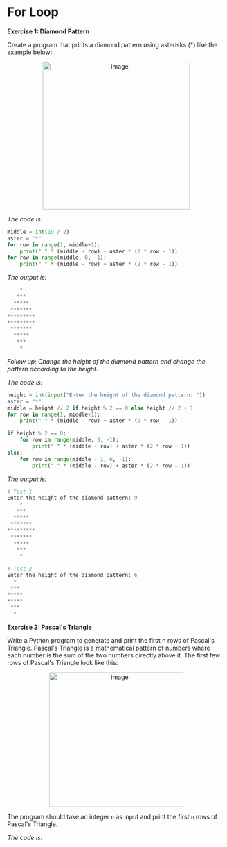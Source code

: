# For Loop

**Exercise 1: Diamond Pattern**

Create a program that prints a diamond pattern using asterisks (*) like the example below:

<div align=center>
<img width="340" alt="image" src="https://github.com/ShiyuFan0820/CSLearningNote/assets/149340606/d00ef7cc-cc43-4c55-8c8c-e3bf707bf995">
</div>

_The code is:_
```py
middle = int(10 / 2)
aster = "*"
for row in range(1, middle+1):
    print(" " * (middle - row) + aster * (2 * row - 1))
for row in range(middle, 0, -1):
    print(" " * (middle - row) + aster * (2 * row - 1))
```

_The output is:_
```py
    *
   ***
  *****
 *******
*********
*********
 *******
  *****
   ***
    *
```

_Follow up: Change the height of the diamond pattern and change the pattern according to the height._

_The code is:_
```py
height = int(input("Enter the height of the diamond pattern: "))
aster = "*"
middle = height // 2 if height % 2 == 0 else height // 2 + 1
for row in range(1, middle+1):
    print(" " * (middle - row) + aster * (2 * row - 1))

if height % 2 == 0:
    for row in range(middle, 0, -1):
        print(" " * (middle - row) + aster * (2 * row - 1))
else:
    for row in range(middle - 1, 0, -1):
        print(" " * (middle - row) + aster * (2 * row - 1))
```

_The output is:_
```py
# Test 1
Enter the height of the diamond pattern: 9
    *
   ***
  *****
 *******
*********
 *******
  *****
   ***
    *

# Test 2
Enter the height of the diamond pattern: 6
  *
 ***
*****
*****
 ***
  *
```
**Exercise 2: Pascal's Triangle**

Write a Python program to generate and print the first n rows of Pascal's Triangle. Pascal's Triangle is a mathematical pattern of numbers where each number is the sum of the two numbers directly above it. The first few rows of Pascal's Triangle look like this:

<div align=center>
<img width="310" alt="image" src="https://github.com/ShiyuFan0820/CSLearningNote/assets/149340606/8660d19a-3c2a-408d-ac35-c8dd50d1b136">
</div>

The program  should take an integer `n` as input and print the first `n` rows of Pascal's Triangle.

_The code is:_
```py

```




